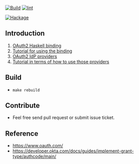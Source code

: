 [![Build](https://github.com/freizl/hoauth2/actions/workflows/build.yml/badge.svg)](https://github.com/freizl/hoauth2/actions/workflows/build.yml)
[![lint](https://github.com/freizl/hoauth2/actions/workflows/lint.yml/badge.svg)](https://github.com/freizl/hoauth2/actions/workflows/lint.yml)
<!-- [![Travis Status](https://app.travis-ci.com/freizl/hoauth2.svg?branch=master)](http://app.travis-ci.com/github/freizl/hoauth2) -->
[![Hackage](https://img.shields.io/hackage/v/hoauth2.svg)](https://hackage.haskell.org/package/hoauth2)

## Introduction

1. [OAuth2 Haskell binding](./hoauth2)
1. [Tutorial for using the binding](./hoauth2-tutorial)
1. [OAuth2 IdP providers](./hoauth2-providers)
1. [Tutorial in terms of how to use those providers](./hoauth2-providers-tutorial)

## Build

- `make rebuild`

## Contribute

- Feel free send pull request or submit issue ticket.

## Reference

- <https://www.oauth.com/>
- <https://developer.okta.com/docs/guides/implement-grant-type/authcode/main/>

